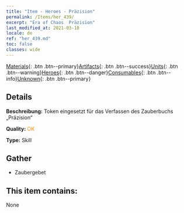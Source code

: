 ```yaml
---
title: "Item - Heroes - Präzision"
permalink: /Items/her_439/
excerpt: "Era of Chaos  Präzision"
last_modified_at: 2021-03-18
locale: de
ref: "her_439.md"
toc: false
classes: wide
---
```

 [Materials](/de/Items/){: .btn .btn--primary}[Artifacts](/de/Items/Artifacts/){: .btn .btn--success}[Units](/de/Items/Units/){: .btn .btn--warning}[Heroes](/de/Items/Heroes/){: .btn .btn--danger}[Consumables](/de/Items/Consumables/){: .btn .btn--info}[Unknown](/de/Items/Unknown/){: .btn .btn--primary}

## Details
 **Beschreibung:** Token eingesetzt für das Verfassen des Zauberbuchs „Präzision“

 **Quality:** <span style="color: #FF8C00">OK</span>

 **Type:** Skill

## Gather

*    Zaubergebet 

## This item contains:

  None

